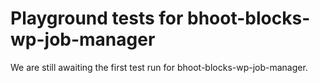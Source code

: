 # Playground tests for bhoot-blocks-wp-job-manager
We are still awaiting the first test run for bhoot-blocks-wp-job-manager.
